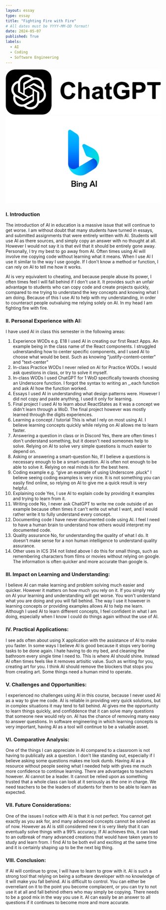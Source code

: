```yaml
---
layout: essay
type: essay
title: "Fighting Fire with Fire"
# All dates must be YYYY-MM-DD format!
date: 2024-05-07
published: True
labels:
  - AI
  - Coding
  - Software Engineering
---
```


<img width="600px" class="w3-round" src="../img/AI.png">
<img width="600px" class="w3-round" src="../img/bingai.png">


### I. Introduction
The introduction of AI in education is a massive issue that will continue to get worse. I am without doubt that many students have turned in essays, and submitted assignments that were entirely written with AI. Students will use AI as there sources, and simply copy an answer with no thought at all. However I would not say it is that evil that it should be entirely gone away. Personally, I try my best to go away from AI. Often times using AI will involve me copying code without learning what it means. When I use AI I use it similar to the way I use google. If I don't know a method or function, I can rely on AI to tell me how it works.

AI is very equivalent to cheating, and because people abuse its power, I often times feel I will fall behind if I don't use it. It provides such an unfair advantage to students who can copy code and create projects quickly, compared to me trying to understand the key concepts and knowing what I am doing. Because of this I use AI to help with my understanding, in order to counteract people outvaluing me relying solely on AI. In my head I am fighting fire with fire.

### II. Personal Experience with AI:
I have used AI in class this semester in the following areas:

  1. Experience WODs e.g. E18
  I used AI in creating our first React Apps. An example being in the class name of the React components. I struggled udnerstanding how to center specific components, and I used AI to choose what would be best. Such as knowing "justify-content-center" and "text-center"
  2. In-class Practice WODs
  I never relied on AI for Practice WODs. I would ask questions in class, or try to solve it myself.
  3. In-class WODs
  I used ChatGPT for 1 WoD specifically towards choosing an Underscore function. I forgot the syntax to writing an _.each function and ask AI how the function worked.
  4. Essays
  I used AI in understanding what design patterns were. However I did not copy and paste anything, I used it only for learning.
  5. Final project
  I used AI to learn about ReactStates as it was a concept we didn't learn through a WoD. The final project however was mostly learned through the digits experiences.
  6. Learning a concept / tutorial
  This is what I rely on most using AI. I believe learning concepts quickly while relying on AI allows me to learn faster.
  7. Answering a question in class or in Discord
  Yes, there are often times I don't understand something, but it doesn't need someones help to solve. Relying on AI to solve very simple questions is much easier to depend on.
  8. Asking or answering a smart-question
  No, If I believe a questions is necessary enough to be a smart-question. AI is often not enough to be able to solve it. Relying on real minds is for the best here.
  9. Coding example e.g. “give an example of using Underscore .pluck”
  I believe seeing coding examples is very nice. It is not something you can easily find online, so relying on AI to give me a quick result is very helpful.
  10. Explaining code
  Yes, I use AI to explain code by providing it examples and trying to learn from it. 
  11. Writing code
  No, I never ask ChatGPT to write me code outside of an example because often times it can't write out what I want, and I would rather write it to fully understand every concept.
  12. Documenting code
  I have never documented code using AI. I feel I need to have a human brain to understand how others would interpret my documented code.
  13. Quality assurance 
  No, for understanding the quality of what I do. It doesn't make sense for a non human intelligence to understand quality assurance.
  14. Other uses in ICS 314 not listed above
  I do this for small things, such as remembering characters from films or movies without relying on google. The information is often quicker and more accurate than google is.

### III. Impact on Learning and Understanding:
I believe AI can make learning and problem solving much easier and quicker. However it matters on how much you rely on it. If you simply rely on AI your learning and understanding will get worse. You won't understand what you are doing and you will fall behind. The way I use it however in learning concepts or providing examples allows AI to help me learn. Although I used AI to learn different concepts, I feel confident in what I am doing, especially when I know I could do things again without the use of AI.

### IV. Practical Applications:
I see ads often about using X application with the assistance of AI to make you faster. In some ways I believe AI is good because it stops very boring tasks to be done again. I hate having to do my bed, and cleaning the bathroom every single time I need to. This is where AI should shine. Instead AI often times feels like it removes artisitic value. Such as writing for you, creating art for you. I think AI should remove the blockers that stops you from creating art. Some things need a human mind to operate. 
### V. Challenges and Opportunities:
I experienced no challenges using AI in this course, because I never used AI as a way to give me code. AI is reliable in providing very quick solutions, but in complex situations it may tend to fall behind. AI gives me the opportunity to learn things quickly, and confiddence that it can solve many questions that someone new would rely on. AI has the chance of removing many easy to answer questions. In software engineering in which learning concepts is very important, having AI as a tool will continue to be a valuable asset.

### VI. Comparative Analysis:
One of the things I can appreciate in AI compared to a classroom is not having to publically ask a question. I don't like standing out, especially if I believe asking some questions makes me look dumb. Having AI as a resource without people seeing what I needed help with gives me much more confidence to continue learning. There are advantages to teachers however. AI cannot be a leader. It cannot be relied upon as something trusted that a whole class can look at it seriously as the one in charge. We need teachers to be the leaders of students for them to be able to learn as expected.

### VII. Future Considerations:
One of the issues I notice with AI is that it is not perfect. You cannot get exactly as you ask for, and many advanced concepts cannot be solved as of now. However as AI is still considered new it is very likely that it can eventually solve things with a 99% accuracy. If AI achieves this, it can lead to an outbreak of many advanced creations that would have taken years to study and learn from. I find AI to be both evil and exciting at the same time and it is certainly shaping up to be the next big thing.

### VIII. Conclusion:
If AI will continue to grow, I will have to learn to grow with it. AI is such a strong tool that relying on being a software developer with no knowledge of it will make you fall behind. AI is difficult to control. You can either be overreliant on it to the point you become complacent, or you can try to not use it at all and fall behind others who may simply be copying. There needs to be a good mix in the way you use it. AI can easily be an answer to all questions if it continues to become more and more accurate.
